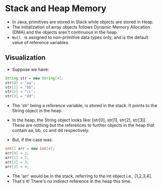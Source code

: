 # **Stack and Heap Memory**
- In Java, primitives are stored in Stack while objects are stored in Heap.
- The initialization of array objects follows Dynamic Memory Allocation (DMA) and the objects aren't continuous in the heap.
- `Null ` is assigned to non-primitive data types only, and is the default value of reference variables.

## **Visualization**
- Suppose we have:

```java
String str = new String[4];
str[0] = "aa";
str[1] = "bb";
str[2] = "cc";
str[3] = "dd";
```
- The 'str' being a reference variable, is stored in the stack. It points to the String object in the heap.
- In the heap, the String object looks like: [str[0], str[1], str[2], str[3]]. These are nothing but the references to further objects in the heap that contain aa, bb, cc and dd respectively.

- But, if the case was:

```java
int[] arr = new int[4];
arr[0] = 1;
arr[1] = 2;
arr[2] = 3;
arr[3] = 4;
```

- The 'arr' would be in the stack, referring to the int object i.e., [1,2,3,4].
- That's it! There's no indirect reference in the heap this time.
 